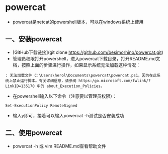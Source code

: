 # powercat

- powercat是netcat的powershell版本，可以在windows系统上使用

## 一、安装powercat

- [GitHub下载链接](git clone https://github.com/besimorhino/powercat.git)
- 管理员权限打开powershell，进入powercat下载目录，打开README.md文档，按照上面的步骤进行操作，如果显示系统无法加载这种情况：

<!--more-->
```
: 无法加载文件 C:\Users\herol\Documents\powercat\powercat.ps1，因为在此系统上禁止运行脚本。有关详细信息，请参阅 https:/go.microsoft.com/fwlink/?LinkID=135170 中的 about_Execution_Policies。
```

- 在powershell输入以下命令（注意要以管理员权限）：

```
Set-ExecutionPolicy RemoteSigned
```

- 输入y即可，接着可以输入powercat -h测试是否安装成功



## 二、使用powercat

- powercat -h 或 vim README.md查看帮助文件 



